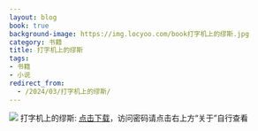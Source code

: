 ```yaml
---
layout: blog
book: true
background-image: https://img.locyoo.com/book打字机上的缪斯.jpg
category: 书籍
title: 打字机上的缪斯
tags:
- 书籍
- 小说
redirect_from:
  - /2024/03/打字机上的缪斯/
---
```

![](https://img.locyoo.com/book打字机上的缪斯.jpg)
打字机上的缪斯: <a name = "ref1" href="https://url18.ctfile.com/f/50983618-1345403044-2ff726?p=3619">点击下载</a>，访问密码请点击右上方“关于”自行查看